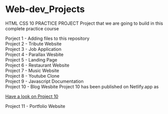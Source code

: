# Web-dev_Projects

HTML CSS 10 PRACTICE PROJECT Project that we are going to build in this complete practice course 

Porject 1 - Adding files to this repository <br>
Project 2 - Tribute Website<br>
Project 3 - Job Application<br>
Project 4 - Parallax Wesbite<br>
Project 5 - Landing Page<br>
Project 6 - Restaurant Website<br>
Project 7 - Music Website<br>
Project 8 - Youtube Clone<br>
Project 9 - Javascript Documentation<br>
Project 10 - Blog Wesbite
Project 10 has been published on Netlify.app as<br>

<a href = "https://rishabhblog.netlify.app/" target = "_blank" >Have a look on Project 10</a><br>

Project 11 - Portfolio Website
